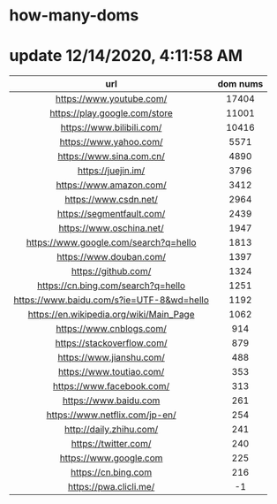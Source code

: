# how-many-doms

# update 12/14/2020, 4:11:58 AM

url | dom nums
:-: | :-:
https://www.youtube.com/ | 17404
https://play.google.com/store | 11001
https://www.bilibili.com/ | 10416
https://www.yahoo.com/ | 5571
https://www.sina.com.cn/ | 4890
https://juejin.im/ | 3796
https://www.amazon.com/ | 3412
https://www.csdn.net/ | 2964
https://segmentfault.com/ | 2439
https://www.oschina.net/ | 1947
https://www.google.com/search?q=hello | 1813
https://www.douban.com/ | 1397
https://github.com/ | 1324
https://cn.bing.com/search?q=hello | 1251
https://www.baidu.com/s?ie=UTF-8&wd=hello | 1192
https://en.wikipedia.org/wiki/Main_Page | 1062
https://www.cnblogs.com/ | 914
https://stackoverflow.com/ | 879
https://www.jianshu.com/ | 488
https://www.toutiao.com/ | 353
https://www.facebook.com/ | 313
https://www.baidu.com | 261
https://www.netflix.com/jp-en/ | 254
http://daily.zhihu.com/ | 241
https://twitter.com/ | 240
https://www.google.com | 225
https://cn.bing.com | 216
https://pwa.clicli.me/ | -1
